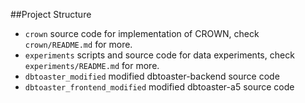 ##Project Structure
- `crown` source code for implementation of CROWN, check `crown/README.md` for more.
- `experiments` scripts and source code for data experiments, check `experiments/README.md` for more.
- `dbtoaster_modified` modified dbtoaster-backend source code
- `dbtoaster_frontend_modified` modified dbtoaster-a5 source code